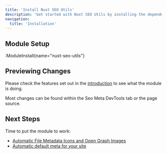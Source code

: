```yaml
---
title: 'Install Nuxt SEO Utils'
description: 'Get started with Nuxt SEO Utils by installing the dependency to your project.'
navigation:
  title: 'Installation'
---
```


## Module Setup

:ModuleInstall{name="nuxt-seo-utils"}

## Previewing Changes

Please check the features set out in the [introduction](/docs/getting-started/introduction) to see what the module is doing.

Most changes can be found within the Seo Meta DevTools tab or the page source.

## Next Steps

Time to put the module to work:
- [Automatic File Metadata Icons and Open Graph Images](/seo-utils/guides/app-icons)
- [Automatic default meta for your site](/nuxt-seo-utils/guides/default-meta)
